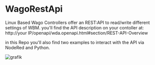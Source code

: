 # WagoRestApi
 Linux Based Wago Controllers offer an REST:API to read/write different settings of WBM.
 you'll find the API description on your contoller at: http://your IP/openapi/wda.openapi.html#section/REST-API-Overview

in this Repo you'll also find two examples to interact with the API via NodeRed and Python.

![grafik](https://github.com/MichaelDrostWago/WagoRestApi/assets/113338718/b7eb9d84-40a5-4a1a-9628-1b6d01dfd2d6)
